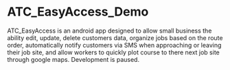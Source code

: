 # ATC_EasyAccess_Demo
ATC_EasyAccess is an android app designed to allow small business the ability edit, update, delete customers data, organize jobs based on the route order, automatically notify customers via SMS when approaching or leaving their job site, and allow workers to quickly plot course to there next job site through google maps. Development is paused.
